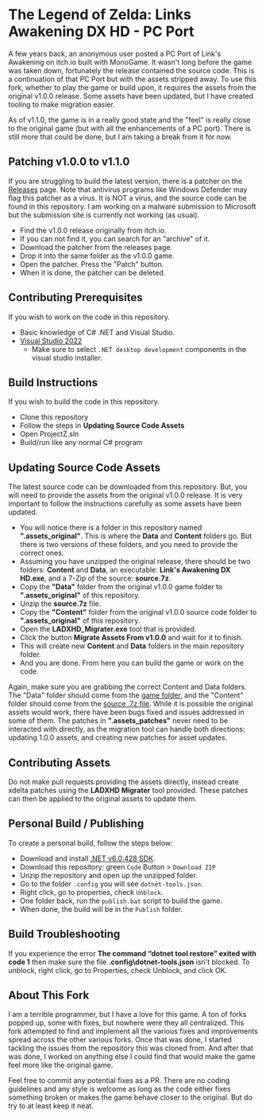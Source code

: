 # The Legend of Zelda: Links Awakening DX HD - PC Port

A few years back, an anonymous user posted a PC Port of Link's Awakening on itch.io built with MonoGame. It wasn't long before the game was taken down, fortunately the release contained the source code. This is a continuation of that PC Port but with the assets stripped away. To use this fork, whether to play the game or build upon, it requires the assets from the original v1.0.0 release. Some assets have been updated, but I have created tooling to make migration easier.

As of v1.1.0, the game is in a really good state and the "feel" is really close to the original game (but with all the enhancements of a PC port). There is still more that could be done, but I am taking a break from it for now.

## Patching v1.0.0 to v1.1.0

If you are struggling to build the latest version, there is a patcher on the [Releases](https://github.com/BigheadSMZ/Links-Awakening-DX-HD/releases) page. Note that antivirus programs like Windows Defender may flag this patcher as a virus. It is NOT a virus, and the source code can be found in this repository. I am working on a malware submission to Microsoft but the submission site is currently not working (as usual).
- Find the v1.0.0 release originally from itch.io.
- If you can not find it, you can search for an "archive" of it.
- Download the patcher from the releases page.
- Drop it into the same folder as the v1.0.0 game.
- Open the patcher. Press the "Patch" button.
- When it is done, the patcher can be deleted.

## Contributing Prerequisites

If you wish to work on the code in this repository.
- Basic knowledge of C# .NET and Visual Studio.
- [Visual Studio 2022](https://visualstudio.microsoft.com/downloads/)
    - Make sure to select `.NET desktop development` components in the visual studio installer.

## Build Instructions

If you wish to build the code in this repository.
- Clone this repository
- Follow the steps in **Updating Source Code Assets**
- Open ProjectZ.sln
- Build/run like any normal C# program

## Updating Source Code Assets

The latest source code can be downloaded from this repository. But, you will need to provide the assets from the original v1.0.0 release. It is very important to follow the instructions carefully as some assets have been updated.
- You will notice there is a folder in this repository named **".assets_original"**. This is where the **Data** and **Content** folders go. But there is two versions of these folders, and you need to provide the correct ones.
- Assuming you have unzipped the original release, there should be two folders: **Content** and **Data**, an executable: **Link's Awakening DX HD.exe**, and a 7-Zip of the source: **source.7z**.
- Copy the **"Data"** folder from the original v1.0.0 game folder to **".assets_original"** of this repository.
- Unzip the **source.7z** file.
- Copy the **"Content"** folder from the original v1.0.0 source code folder to **".assets_original"** of this repository.
- Open the **LADXHD_Migrater.exe** tool that is provided.
- Click the button **Migrate Assets From v1.0.0** and wait for it to finish.
- This will create new **Content** and **Data** folders in the main repository folder.
- And you are done. From here you can build the game or work on the code.

Again, make sure you are grabbing the correct Content and Data folders. The "Data" folder should come from the <ins>game folder</ins>, and the "Content" folder should come from the <ins>source .7z file</ins>. While it is possible the original assets would work, there have been bugs fixed and issues addressed in some of them. The patches in **".assets_patches"** never need to be interacted with directly, as the migration tool can handle both directions: updating 1.0.0 assets, and creating new patches for asset updates.

## Contributing Assets

Do not make pull requests providing the assets directly, instead create xdelta patches using the **LADXHD Migrater** tool provided. These patches can then be applied to the original assets to update them.

## Personal Build / Publishing

To create a personal build, follow the steps below:
- Download and install [.NET v6.0.428 SDK](https://dotnet.microsoft.com/en-us/download/dotnet/thank-you/sdk-6.0.428-windows-x64-installer).
- Download this repository: green `Code` Button > `Download ZIP`
- Unzip the repository and open up the unzipped folder.
- Go to the folder `.config` you will see `dotnet-tools.json`.
- Right click, go to properties, check `Unblock`.
- One folder back, run the `publish.bat` script to build the game.
- When done, the build will be in the `Publish` folder.

## Build Troubleshooting

If you experience the error **The command “dotnet tool restore” exited with code 1** then make sure the file **.config\dotnet-tools.json** isn't blocked. To unblock, right click, go to Properties, check Unblock, and click OK.

## About This Fork

I am a terrible programmer, but I have a love for this game. A ton of forks popped up, some with fixes, but nowhere were they all centralized. This fork attempted to find and implement all the various fixes and improvements spread across the other various forks. Once that was done, I started tackling the issues from the repository this was cloned from. And after that was done, I worked on anything else I could find that would make the game feel more like the original game.

Feel free to commit any potential fixes as a PR. There are no coding guidelines and any style is welcome as long as the code either fixes something broken or makes the game behave closer to the original. But do try to at least keep it neat.

